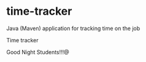 # time-tracker
Java (Maven) application for tracking time on the job

Time tracker

Good Night Students!!!@
